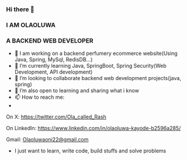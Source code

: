 ### Hi there 👋
### I AM OLAOLUWA 
### A BACKEND WEB DEVELOPER 
- 🔭 I am working on a backend perfumery ecommerce website(Using Java, Spring, MySql, RedisDB...)
- 🌱 I’m currently learning Java, SpringBoot, Spring Security(Web Development, API development)
- 👯 I’m looking to collaborate backend web development projects(java, spring)
- 🤔 I’m also open to learning and sharing what i know
- 📫 How to reach me:
-  
On X: https://twitter.com/Ola_called_Rash

On LinkedIn: https://www.linkedin.com/in/olaoluwa-kayode-b2596a285/

Gmail: Olaoluwaoni22@gmail.com

- I just want to learn, write code, build stuffs and solve problems
